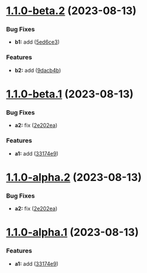 # [1.1.0-beta.2](https://github.com/anli/semantic-release/compare/v1.1.0-beta.1...v1.1.0-beta.2) (2023-08-13)


### Bug Fixes

* **b1:** add ([5ed6ce3](https://github.com/anli/semantic-release/commit/5ed6ce3d2d8ceb0e4c33f34660715abb4e8afcbe))


### Features

* **b2:** add ([9dacb4b](https://github.com/anli/semantic-release/commit/9dacb4b429c7038747af7dfec44f91e959b49b82))

# [1.1.0-beta.1](https://github.com/anli/semantic-release/compare/v1.0.0...v1.1.0-beta.1) (2023-08-13)


### Bug Fixes

* **a2:** fix ([2e202ea](https://github.com/anli/semantic-release/commit/2e202eaa4b81bf95f287cf6cc50e877cb871efa1))


### Features

* **a1:** add ([33174e9](https://github.com/anli/semantic-release/commit/33174e9e819c1ea048531c1f98326fb30a7db3f8))

# [1.1.0-alpha.2](https://github.com/anli/semantic-release/compare/v1.1.0-alpha.1...v1.1.0-alpha.2) (2023-08-13)


### Bug Fixes

* **a2:** fix ([2e202ea](https://github.com/anli/semantic-release/commit/2e202eaa4b81bf95f287cf6cc50e877cb871efa1))

# [1.1.0-alpha.1](https://github.com/anli/semantic-release/compare/v1.0.0...v1.1.0-alpha.1) (2023-08-13)


### Features

* **a1:** add ([33174e9](https://github.com/anli/semantic-release/commit/33174e9e819c1ea048531c1f98326fb30a7db3f8))

